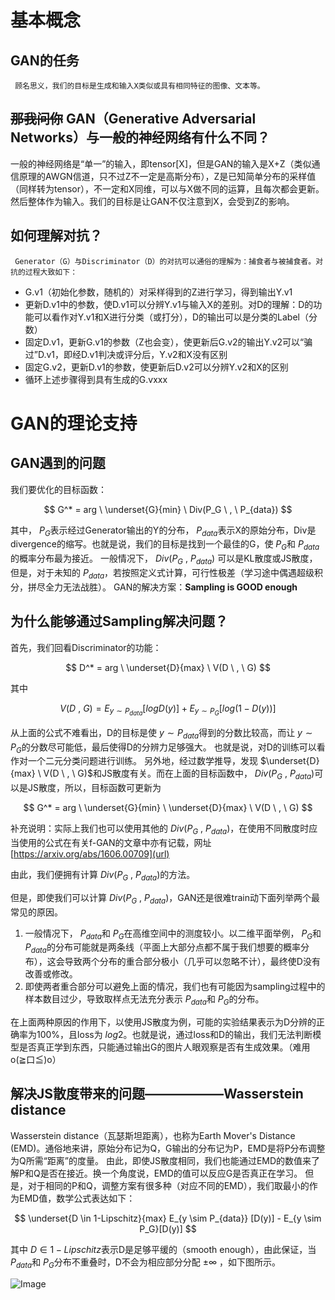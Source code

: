 # 基本概念
## GAN的任务
     顾名思义，我们的目标是生成和输入X类似或具有相同特征的图像、文本等。
## ~~那我问你~~  GAN（Generative Adversarial Networks）与一般的神经网络有什么不同？
   一般的神经网络是“单一”的输入，即tensor[X]，但是GAN的输入是X+Z（类似通信原理的AWGN信道，只不过Z不一定是高斯分布），Z是已知简单分布的采样值（同样转为tensor），不一定和X同维，可以与X做不同的运算，且每次都会更新。然后整体作为输入。我们的目标是让GAN不仅注意到X，会受到Z的影响。
## 如何理解对抗？
     Generator（G）与Discriminator（D）的对抗可以通俗的理解为：捕食者与被捕食者。对抗的过程大致如下：
- G.v1（初始化参数，随机的）对采样得到的Z进行学习，得到输出Y.v1
- 更新D.v1中的参数，使D.v1可以分辨Y.v1与输入X的差别。对D的理解：D的功能可以看作对Y.v1和X进行分类（或打分），D的输出可以是分类的Label（分数）
- 固定D.v1，更新G.v1的参数（Z也会变），使更新后G.v2的输出Y.v2可以“骗过”D.v1，即经D.v1判决或评分后，Y.v2和X没有区别
- 固定G.v2，更新D.v1的参数，使更新后D.v2可以分辨Y.v2和X的区别
- 循环上述步骤得到具有生成的G.vxxx

# GAN的理论支持
## GAN遇到的问题
我们要优化的目标函数：
    
$$
G^* = arg \  \underset{G}{min} \ Div(P_G \  , \  P_{data}) 
$$

其中， $P_G$表示经过Generator输出的Y的分布， $P_{data}$表示X的原始分布，Div是divergence的缩写。也就是说，我们的目标是找到一个最佳的G，使 $P_G$和 $P_{data}$ 的概率分布最为接近。
一般情况下， $Div(P_G \  , \  P_{data})$ 可以是KL散度或JS散度，但是，对于未知的 $P_{data}$，若按照定义式计算，可行性极差（学习途中偶遇超级积分，拼尽全力无法战胜）。
GAN的解决方案：**Sampling is GOOD enough**

## 为什么能够通过Sampling解决问题？
首先，我们回看Discriminator的功能：

$$
D^* = arg \  \underset{D}{max} \  V(D \   , \   G)
$$

其中

$$
V(D \  , \  G) = E_{y \sim P_{data}}[logD(y)] + E_{y \sim P_G}[log(1-D(y))]
$$

从上面的公式不难看出，D的目标是使 $y \sim P_{data}$得到的分数比较高，而让 $y \sim P_G$的分数尽可能低，最后使得D的分辨力足够强大。
也就是说，对D的训练可以看作对一个二元分类问题进行训练。
另外地，经过数学推导，发现 $\underset{D}{max} \  V(D \   , \   G)$和JS散度有关。而在上面的目标函数中， $Div(P_G \  , \  P_{data})$可以是JS散度，所以，目标函数可更新为

$$
G^* = arg \  \underset{G}{min} \ \underset{D}{max} \  V(D \   , \   G) 
$$

补充说明：实际上我们也可以使用其他的 $Div(P_G \  , \  P_{data})$，在使用不同散度时应当使用的公式在有关f-GAN的文章中亦有记载，网址[https://arxiv.org/abs/1606.00709](url)

由此，我们便拥有计算 $Div(P_G \  , \  P_{data})$的方法。

但是，即使我们可以计算 $Div(P_G \  , \  P_{data})$，GAN还是很难train动下面列举两个最常见的原因。

1. 一般情况下， $P_{data}$和 $P_G$在高维空间中的测度较小。以二维平面举例， $P_G$和 $P_{data}$的分布可能就是两条线（平面上大部分点都不属于我们想要的概率分布），这会导致两个分布的重合部分极小（几乎可以忽略不计），最终使D没有改善或修改。
2. 即使两者重合部分可以避免上面的情况，我们也有可能因为sampling过程中的样本数目过少，导致取样点无法充分表示 $P_{data}$和 $P_{G}$的分布。

在上面两种原因的作用下，以使用JS散度为例，可能的实验结果表示为D分辨的正确率为100%，且loss为 $log2$。也就是说，通过loss和D的输出，我们无法判断模型是否真正学到东西，只能通过输出G的图片人眼观察是否有生成效果。（难用o(≧口≦)o）  

## 解决JS散度带来的问题——————Wasserstein distance
Wasserstein distance（瓦瑟斯坦距离），也称为Earth Mover's Distance (EMD)。通俗地来讲，原始分布记为Q，G输出的分布记为P，EMD是将P分布调整为Q所需“距离”的度量。
由此，即使JS散度相同，我们也能通过EMD的数值来了解P和Q是否在接近。换一个角度说，EMD的值可以反应G是否真正在学习。
但是，对于相同的P和Q，调整方案有很多种（对应不同的EMD），我们取最小的作为EMD值，数学公式表达如下：

$$
\underset{D \in 1-Lipschitz}{max}  E_{y \sim P_{data}} [D(y)] - E_{y \sim P_G}[D(y)] 
$$

其中 $D \in 1-Lipschitz$表示D是足够平缓的（smooth enough），由此保证，当 $P_{data}$和 $P_{G}$分布不重叠时，D不会为相应部分分配  $\pm \infty$ ，如下图所示。

![Image](https://github.com/user-attachments/assets/5e56f2ff-2e13-4ae5-9317-a3e242202304)














